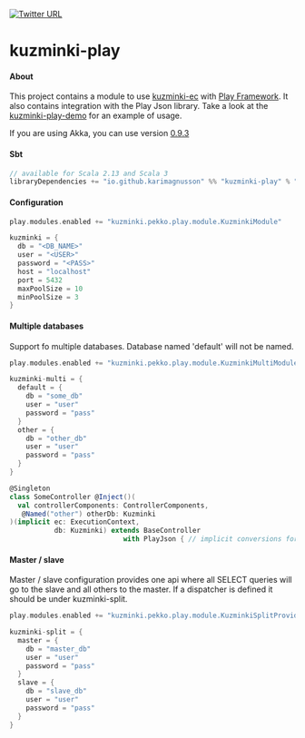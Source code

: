 [![Twitter URL](https://img.shields.io/twitter/url/https/twitter.com/bukotsunikki.svg?style=social&label=Follow%20%40kuzminki_lib)](https://twitter.com/kuzminki_lib)

# kuzminki-play

#### About
This project contains a module to use [kuzminki-ec](https://github.com/karimagnusson/kuzminki-ec) with [Play Framework](https://www.playframework.com/). It also contains integration with the Play Json library. Take a look at the [kuzminki-play-demo](https://github.com/karimagnusson/kuzminki-play-demo) for an example of usage.

If you are using Akka, you can use version [0.9.3](https://github.com/karimagnusson/kuzminki-play/releases/tag/0.9.3)

#### Sbt
```sbt
// available for Scala 2.13 and Scala 3
libraryDependencies += "io.github.karimagnusson" %% "kuzminki-play" % "0.9.5"
```

#### Configuration
```sbt
play.modules.enabled += "kuzminki.pekko.play.module.KuzminkiModule"

kuzminki = {
  db = "<DB_NAME>"
  user = "<USER>"
  password = "<PASS>"
  host = "localhost"
  port = 5432
  maxPoolSize = 10
  minPoolSize = 3
}
```

#### Multiple databases
Support fo multiple databases. Database named 'default' will not be named.

```sbt
play.modules.enabled += "kuzminki.pekko.play.module.KuzminkiMultiModule"

kuzminki-multi = {
  default = {
    db = "some_db"
    user = "user"
    password = "pass"
  }
  other = {
    db = "other_db"
    user = "user"
    password = "pass"
  }
}
```

```scala
@Singleton
class SomeController @Inject()(
  val controllerComponents: ControllerComponents,
   @Named("other") otherDb: Kuzminki
)(implicit ec: ExecutionContext,
           db: Kuzminki) extends BaseController
                            with PlayJson { // implicit conversions for Play Json
```

#### Master / slave
Master / slave configuration provides one api where all SELECT queries will go to the slave and all others to the master. If a dispatcher is defined it should be under kuzminki-split.
```sbt
play.modules.enabled += "kuzminki.pekko.play.module.KuzminkiSplitProvider"

kuzminki-split = {
  master = {
    db = "master_db"
    user = "user"
    password = "pass"
  }
  slave = {
    db = "slave_db"
    user = "user"
    password = "pass"
  }
}
```





